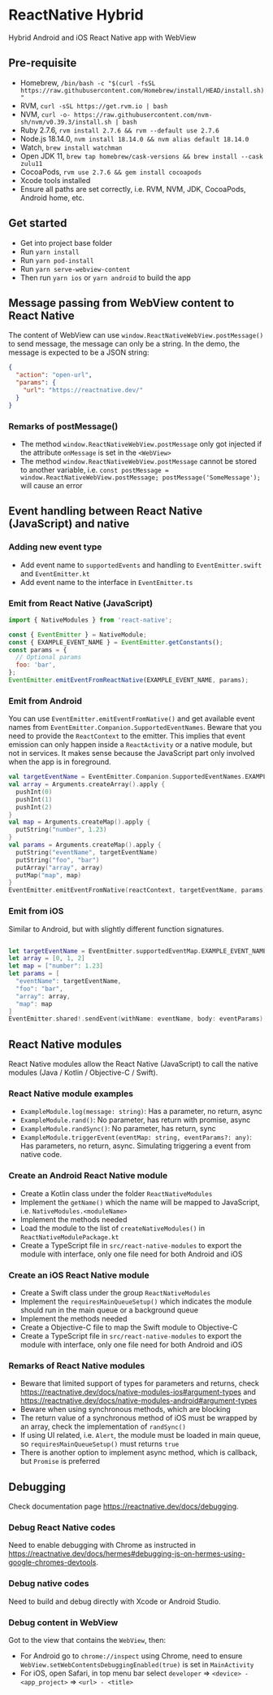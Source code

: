 # ReactNative Hybrid

Hybrid Android and iOS React Native app with WebView

## Pre-requisite

- Homebrew, `/bin/bash -c "$(curl -fsSL https://raw.githubusercontent.com/Homebrew/install/HEAD/install.sh)"`
- RVM, `curl -sSL https://get.rvm.io | bash`
- NVM, `curl -o- https://raw.githubusercontent.com/nvm-sh/nvm/v0.39.3/install.sh | bash`
- Ruby 2.7.6, `rvm install 2.7.6 && rvm --default use 2.7.6`
- Node.js 18.14.0, `nvm install 18.14.0 && nvm alias default 18.14.0`
- Watch, `brew install watchman`
- Open JDK 11, `brew tap homebrew/cask-versions && brew install --cask zulu11`
- CocoaPods, `rvm use 2.7.6 && gem install cocoapods`
- Xcode tools installed
- Ensure all paths are set correctly, i.e. RVM, NVM, JDK, CocoaPods, Android home, etc.

## Get started

- Get into project base folder
- Run `yarn install`
- Run `yarn pod-install`
- Run `yarn serve-webview-content`
- Then run `yarn ios` or `yarn android` to build the app

## Message passing from WebView content to React Native

The content of WebView can use `window.ReactNativeWebView.postMessage()` to send message, the message can only be a string. In the demo, the message is expected to be a JSON string:

```json
{
  "action": "open-url",
  "params": {
    "url": "https://reactnative.dev/"
  }
}
```

### Remarks of postMessage()

- The method `window.ReactNativeWebView.postMessage` only got injected if the attribute `onMessage` is set in the `<WebView>`
- The method `window.ReactNativeWebView.postMessage` cannot be stored to another variable, i.e. `const postMessage = window.ReactNativeWebView.postMessage; postMessage('SomeMessage');` will cause an error

## Event handling between React Native (JavaScript) and native

### Adding new event type

- Add event name to `supportedEvents` and handling to `EventEmitter.swift` and `EventEmitter.kt`
- Add event name to the interface in `EventEmitter.ts`

### Emit from React Native (JavaScript)

```javascript
import { NativeModules } from 'react-native';

const { EventEmitter } = NativeModule;
const { EXAMPLE_EVENT_NAME } = EventEmitter.getConstants();
const params = {
  // Optional params
  foo: 'bar',
};
EventEmitter.emitEventFromReactNative(EXAMPLE_EVENT_NAME, params);
```

### Emit from Android

You can use `EventEmitter.emitEventFromNative()` and get available event names from `EventEmitter.Companion.SupportedEventNames`.
Beware that you need to provide the `ReactContext` to the emitter. This implies that event emission can only happen inside a `ReactActivity` or a native module, but not in services. It makes sense because the JavaScript part only involved when the app is in foreground.

```kotlin
val targetEventName = EventEmitter.Companion.SupportedEventNames.EXAMPLE_EVENT_NAME
val array = Arguments.createArray().apply {
  pushInt(0)
  pushInt(1)
  pushInt(2)
}
val map = Arguments.createMap().apply {
  putString("number", 1.23)
}
val params = Arguments.createMap().apply {
  putString("eventName", targetEventName)
  putString("foo", "bar")
  putArray("array", array)
  putMap("map", map)
}
EventEmitter.emitEventFromNative(reactContext, targetEventName, params)
```

### Emit from iOS

Similar to Android, but with slightly different function signatures.

```swift

let targetEventName = EventEmitter.supportedEventMap.EXAMPLE_EVENT_NAME
let array = [0, 1, 2]
let map = ["number": 1.23]
let params = [
  "eventName": targetEventName,
  "foo": "bar",
  "array": array,
  "map": map
]
EventEmitter.shared!.sendEvent(withName: eventName, body: eventParams)
```

## React Native modules

React Native modules allow the React Native (JavaScript) to call the native modules (Java / Kotlin / Objective-C / Swift).

### React Native module examples

- `ExampleModule.log(message: string)`: Has a parameter, no return, async
- `ExampleModule.rand()`: No parameter, has return with promise, async
- `ExampleModule.randSync()`: No parameter, has return, sync
- `ExampleModule.triggerEvent(eventMap: string, eventParams?: any)`: Has parameters, no return, async. Simulating triggering a event from native code.

### Create an Android React Native module

- Create a Kotlin class under the folder `ReactNativeModules`
- Implement the `getName()` which the name will be mapped to JavaScript, i.e. `NativeModules.<moduleName>`
- Implement the methods needed
- Load the module to the list of `createNativeModules()` in `ReactNativeModulePackage.kt`
- Create a TypeScript file in `src/react-native-modules` to export the module with interface, only one file need for both Android and iOS

### Create an iOS React Native module

- Create a Swift class under the group `ReactNativeModules`
- Implement the `requiresMainQueueSetup()` which indicates the module should run in the main queue or a background queue
- Implement the methods needed
- Create a Objective-C file to map the Swift module to Objective-C
- Create a TypeScript file in `src/react-native-modules` to export the module with interface, only one file need for both Android and iOS

### Remarks of React Native modules

- Beware that limited support of types for parameters and returns, check <https://reactnative.dev/docs/native-modules-ios#argument-types> and <https://reactnative.dev/docs/native-modules-android#argument-types>
- Beware when using synchronous methods, which are blocking
- The return value of a synchronous method of iOS must be wrapped by an array, check the implementation of `randSync()`
- If using UI related, i.e. `Alert`, the module must be loaded in main queue, so `requiresMainQueueSetup()` must returns `true`
- There is another option to implement async method, which is callback, but `Promise` is preferred

## Debugging

Check documentation page <https://reactnative.dev/docs/debugging>.

### Debug React Native codes

Need to enable debugging with Chrome as instructed in <https://reactnative.dev/docs/hermes#debugging-js-on-hermes-using-google-chromes-devtools>.

### Debug native codes

Need to build and debug directly with Xcode or Android Studio.

### Debug content in WebView

Got to the view that contains the `WebView`, then:

- For Android go to `chrome://inspect` using Chrome, need to ensure `WebView.setWebContentsDebuggingEnabled(true)` is set in `MainActivity`
- For iOS, open Safari, in top menu bar select `developer` => `<device> - <app_project>` => `<url> - <title>`

